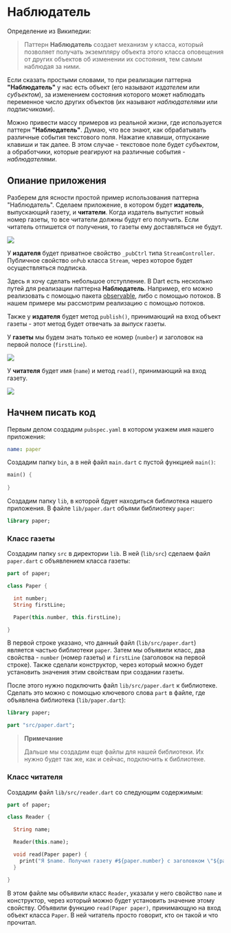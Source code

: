 # Наблюдатель

Определение из Википедии:

> Паттерн **Наблюдатель** создает механизм у класса, который позволяет получать экземпляру объекта этого класса оповещения от других объектов об изменении их состояния, тем самым наблюдая за ними.

Если сказать простыми словами, то при реализации паттерна **"Наблюдатель"** у нас есть объект (его называют *издателем* или *субъектом*), за изменением состояния которого может наблюдать переменное число других объектов (их называют *наблюдателями* или *подписчиками*).

Можно привести массу примеров из реальной жизни, где используется паттерн **"Наблюдатель"**. Думаю, что все знают, как обрабатывать различные события текстового поля. Нажатие клавиши, отпускание клавиши и так далее. В этом случае - текстовое поле будет *субъектом*, а обработчики, которые реагируют на различные события - *наблюдателями*.

## Опиание приложения

Разберем для ясности простой пример использования паттерна "Наблюдатель". Сделаем приложение, в котором будет **издатель**, выпускающий газету, и **читатели**. Когда издатель выпустит новый номер газеты, то все читатели должны будут его получить. Если читатель отпишется от получения, то газеты ему доставляться не будут.

![](http://storage7.static.itmages.com/i/14/1222/h_1419279095_9090167_1bfbe5af01.png)

У **издателя** будет приватное свойство `_pubCtrl` типа `StreamController`. Публичное свойство `onPub` класса `Stream`, через которое будет осуществляться подписка. 

Здесь я хочу сделать небольшое отступление. В Dart есть несколько путей для реализации паттерна **Наблюдатель**. Например, его можно реализовать с помощью пакета [observable](https://pub.dartlang.org/packages/observe), либо с помощью потоков. В нашем примере мы рассмотрим реализацию с помощью потоков.

Также у **издателя** будет метод `publish()`, принимающий на вход объект газеты - этот метод будет отвечать за *выпуск* газеты. 

У **газеты** мы будем знать только ее номер (`number`) и заголовок на первой полосе (`firstLine`).

![](http://storage9.static.itmages.com/i/14/1222/h_1419280210_8580232_b57f643d87.png)

У **читателя** будет имя (`name`) и метод `read()`, принимающий на вход газету.

![](http://storage6.static.itmages.com/i/14/1222/h_1419283169_7989755_bd05e316c7.png)

## Начнем писать код

Первым делом создадим `pubspec.yaml` в котором укажем имя нашего приложения:

```yaml
name: paper
```

Создадим папку `bin`, а в ней файл `main.dart` с пустой функцией `main()`:

```dart
main() {
	
}
```

Создадим папку `lib`, в которой бдует находиться библиотека нашего приложения. В файле `lib/paper.dart` объями библиотеку `paper`:

```dart
library paper;
```

### Класс газеты

Создадим папку `src` в директории `lib`. В ней (`lib/src`) сделаем файл `paper.dart` с объявлением класса газеты:

```dart
part of paper;

class Paper {

  int number;
  String firstLine;

  Paper(this.number, this.firstLine);

}
```

В первой строке указано, что данный файл (`lib/src/paper.dart`) является частью библиотеки `paper`. Затем мы объявили класс, два свойства - `number` (номер газеты) и `firstLine` (заголовок на первой строке). Также сделали конструктор, через который можно будет установить значения этим свойствам при создании газеты.

После этого нужно подключить файл `lib/src/paper.dart` к библиотеке. Сделать это можно с помощью ключевого слова `part` в файле, где объявлена библиотека (`lib/paper.dart`):

```dart
library paper;

part "src/paper.dart";
```
> **Примечание** 
>
> Дальше мы создадим еще файлы для нашей библиотеки. Их нужно будет так же, как и сейчас, подключить к библиотеке.

### Класс читателя

Создадим файл `lib/src/reader.dart` со следующим содержимым:

```dart
part of paper;

class Reader {

  String name;

  Reader(this.name);

  void read(Paper paper) {
    print("Я $name. Получил газету #${paper.number} с заголовком \"${paper.firstLine}\"");
  }

}
```

В этом файле мы объявили класс `Reader`, указали у него свойство `name` и конструктор, через который можно будет установить значение этому свойству. Объявили функцию `read(Paper paper)`, принимающую на вход объект класса `Paper`. В ней читатель просто говорит, кто он такой и что прочитал.


